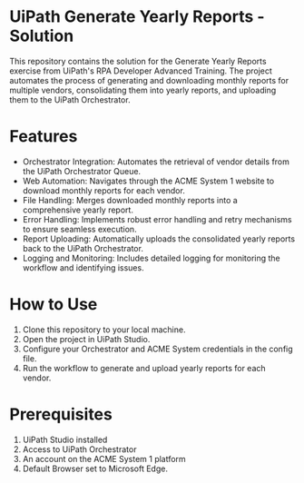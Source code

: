 # UiPath Generate Yearly Reports - Solution
This repository contains the solution for the Generate Yearly Reports exercise from UiPath's RPA Developer Advanced Training. The project automates the process of generating and downloading monthly reports for multiple vendors, consolidating them into yearly reports, and uploading them to the UiPath Orchestrator.

# Features
- Orchestrator Integration: Automates the retrieval of vendor details from the UiPath Orchestrator Queue.
- Web Automation: Navigates through the ACME System 1 website to download monthly reports for each vendor.
- File Handling: Merges downloaded monthly reports into a comprehensive yearly report.
- Error Handling: Implements robust error handling and retry mechanisms to ensure seamless execution.
- Report Uploading: Automatically uploads the consolidated yearly reports back to the UiPath Orchestrator.
- Logging and Monitoring: Includes detailed logging for monitoring the workflow and identifying issues.
# How to Use
1. Clone this repository to your local machine.
2. Open the project in UiPath Studio.
3. Configure your Orchestrator and ACME System credentials in the config file.
4. Run the workflow to generate and upload yearly reports for each vendor.
   
# Prerequisites
1. UiPath Studio installed
2. Access to UiPath Orchestrator
3. An account on the ACME System 1 platform
4. Default Browser set to Microsoft Edge.
